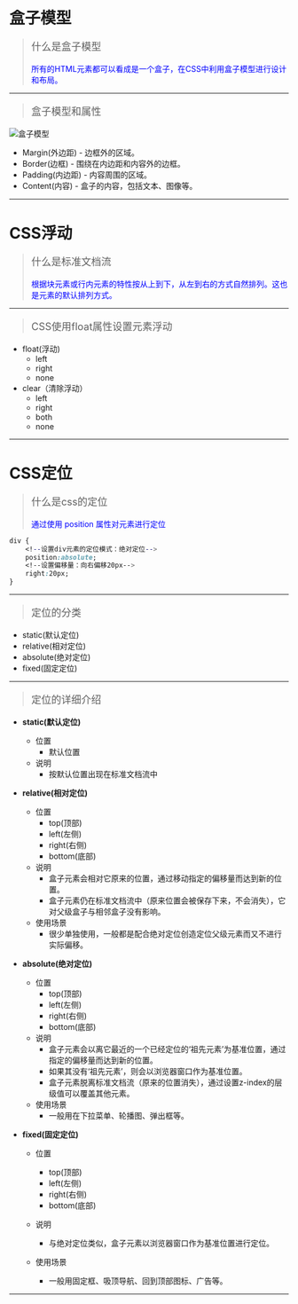 
# 盒子模型

> <p style="font-size:18px">什么是盒子模型</p>
> <p style="color:blue">所有的HTML元素都可以看成是一个盒子，在CSS中利用盒子模型进行设计和布局。</p>

***

> <p style="font-size:18px">盒子模型和属性</p>

![盒子模型](https://github.com/wyd288/fan1111/blob/master/src/images/CSS%E7%AC%94%E8%AE%B0/CSS%E2%80%9403.%E6%B5%AE%E5%8A%A8&%E5%AE%9A%E4%BD%8D-%E7%9B%92%E5%AD%90%E6%A8%A1%E5%9E%8B.png?raw=true)

- Margin(外边距) - 边框外的区域。
- Border(边框) - 围绕在内边距和内容外的边框。
- Padding(内边距) - 内容周围的区域。
- Content(内容) - 盒子的内容，包括文本、图像等。

***

# CSS浮动

> <p style="font-size:18px">什么是标准文档流</p>
> <p style="color:blue">根据块元素或行内元素的特性按从上到下，从左到右的方式自然排列。这也是元素的默认排列方式。</p>

***

> <p style="font-size:18px">CSS使用float属性设置元素浮动</p>

- float(浮动)
    - left
    - right
    - none
- clear（清除浮动）
    - left
    - right
    - both
    - none

***

# CSS定位

> <p style="font-size:18px">什么是css的定位</p>
> <p style="color:blue">通过使用 position 属性对元素进行定位</p>

```css
div {
    <!--设置div元素的定位模式：绝对定位-->
    position:absolute;
    <!--设置偏移量：向右偏移20px-->
    right:20px;
}
```

***

> <p style="font-size:18px">定位的分类</p>

- static(默认定位)
- relative(相对定位)
- absolute(绝对定位)
- fixed(固定定位)

***

> <p style="font-size:18px">定位的详细介绍</p>

- **static(默认定位)**
    - 位置
        - 默认位置
    - 说明
        - 按默认位置出现在标准文档流中

- **relative(相对定位)**
    - 位置
        - top(顶部)
        - left(左侧)
        - right(右侧)
        - bottom(底部)
    - 说明
        - 盒子元素会相对它原来的位置，通过移动指定的偏移量而达到新的位置。
        - 盒子元素仍在标准文档流中（原来位置会被保存下来，不会消失），它对父级盒子与相邻盒子没有影响。
    - 使用场景
        - 很少单独使用，一般都是配合绝对定位创造定位父级元素而又不进行实际偏移。

- **absolute(绝对定位)**
    - 位置
        - top(顶部)
        - left(左侧)
        - right(右侧)
        - bottom(底部)
    - 说明
        - 盒子元素会以离它最近的一个已经定位的‘祖先元素’为基准位置，通过指定的偏移量而达到新的位置。
        - 如果其没有‘祖先元素’，则会以浏览器窗口作为基准位置。
        - 盒子元素脱离标准文档流（原来的位置消失），通过设置z-index的层级值可以覆盖其他元素。
    - 使用场景
        - 一般用在下拉菜单、轮播图、弹出框等。

- **fixed(固定定位)**
    - 位置
        - top(顶部)
        - left(左侧)
        - right(右侧)
        - bottom(底部)
    - 说明
        - 与绝对定位类似，盒子元素以浏览器窗口作为基准位置进行定位。
      
    - 使用场景
        - 一般用固定框、吸顶导航、回到顶部图标、广告等。

***













